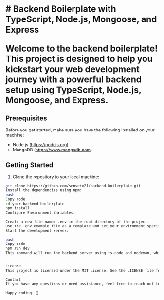 
<h1>
# Backend Boilerplate with TypeScript, Node.js, Mongoose, and Express

Welcome to the backend boilerplate! This project is designed to help you kickstart your web development journey with a powerful backend setup using TypeScript, Node.js, Mongoose, and Express.
</h1>

## Prerequisites

Before you get started, make sure you have the following installed on your machine:

- Node.js (<https://nodejs.org>)
- MongoDB (<https://www.mongodb.com>)

## Getting Started

1. Clone the repository to your local machine:

```bash
git clone https://github.com/senseix21/backend-boilerplate.git
Install the dependencies using npm:
bash
Copy code
cd your-backend-boilerplate
npm install
Configure Environment Variables:

Create a new file named .env in the root directory of the project.
Use the .env.example file as a template and set your environment-specific values.
Start the development server:

bash
Copy code
npm run dev
This command will run the backend server using ts-node and nodemon, which automatically reloads the server on code changes.


License
This project is licensed under the MIT License. See the LICENSE file for details.

Contact
If you have any questions or need assistance, feel free to reach out to me at your-email@example.com or via GitHub.

Happy coding! 🚀
